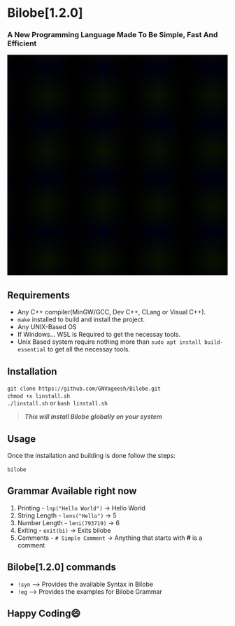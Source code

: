 # **Bilobe[1.2.0]**
### A New Programming Language Made To Be Simple, Fast And Efficient

![A GIF On Bilobe](preview/bi.gif)

## Requirements
 - Any C++ compiler(MinGW/GCC, Dev C++, CLang or Visual C++).
 - `make` installed to build and install the project.
 - Any UNIX-Based OS
 - If Windows... WSL is Required to get the necessay tools.
 - Unix Based system require nothing more than `sudo apt install build-essential` to get all the necessay tools.

## Installation

`git clone https://github.com/GNVageesh/Bilobe.git` <br>
`chmod +x linstall.sh` <br>
`./linstall.sh` or `bash linstall.sh`<br>

> **_This will install Bilobe globally on your system_**

## Usage

Once the installation and building is done follow the steps:

`bilobe`


## Grammar Available right now

1. Printing - `lnp("Hello World")` -> Hello World
2. String Length - `lens("Hello")` -> 5
3. Number Length - `leni(793719)` -> 6
4. Exiting - `exit(bi)` -> Exits bilobe
5. Comments - `# Simple Comment` -> Anything that starts with **#** is a comment

## Bilobe[1.2.0] commands

 - `!syn` --> Provides the available Syntax in Bilobe
 - `!eg` --> Provides the examples for Bilobe Grammar


## Happy Coding😄



